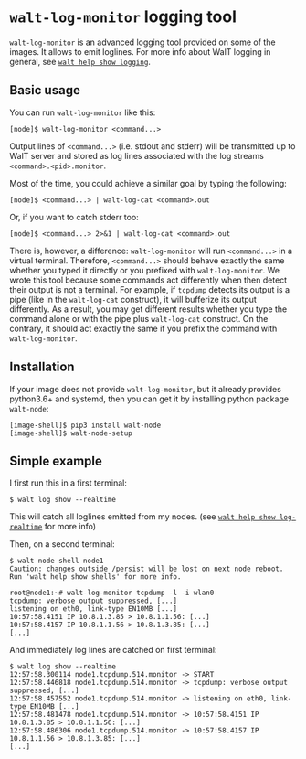 
# `walt-log-monitor` logging tool

`walt-log-monitor` is an advanced logging tool provided on some of the images. It allows to emit loglines. For more info about WalT logging in general, see [`walt help show logging`](logging.md).

## Basic usage

You can run `walt-log-monitor` like this:
```
[node]$ walt-log-monitor <command...>
```

Output lines of `<command...>` (i.e. stdout and stderr) will be transmitted up to WalT server and stored as log lines associated with the log streams `<command>.<pid>.monitor`.

Most of the time, you could achieve a similar goal by typing the following:
```
[node]$ <command...> | walt-log-cat <command>.out
```

Or, if you want to catch stderr too:
```
[node]$ <command...> 2>&1 | walt-log-cat <command>.out
```

There is, however, a difference: `walt-log-monitor` will run `<command...>` in a virtual terminal. Therefore, `<command...>` should behave exactly the same whether you typed it directly or you prefixed with `walt-log-monitor`.
We wrote this tool because some commands act differently when then detect their output is not a terminal. For example, if `tcpdump` detects its output is a pipe (like in the `walt-log-cat` construct), it will bufferize its output differently. As a result, you may get different results whether you type the command alone or with the pipe plus `walt-log-cat` construct. On the contrary, it should act exactly the same if you prefix the command with `walt-log-monitor`.

## Installation

If your image does not provide `walt-log-monitor`, but it already provides python3.6+ and systemd, then you can get it by installing python package `walt-node`:
```
[image-shell]$ pip3 install walt-node
[image-shell]$ walt-node-setup
```

## Simple example

I first run this in a first terminal:
```
$ walt log show --realtime

```

This will catch all loglines emitted from my nodes. (see [`walt help show log-realtime`](log-realtime.md) for more info)

Then, on a second terminal:
```
$ walt node shell node1
Caution: changes outside /persist will be lost on next node reboot.
Run 'walt help show shells' for more info.

root@node1:~# walt-log-monitor tcpdump -l -i wlan0
tcpdump: verbose output suppressed, [...]
listening on eth0, link-type EN10MB [...]
10:57:58.4151 IP 10.8.1.3.85 > 10.8.1.1.56: [...]
10:57:58.4157 IP 10.8.1.1.56 > 10.8.1.3.85: [...]
[...]
```

And immediately log lines are catched on first terminal:
```
$ walt log show --realtime
12:57:58.300114 node1.tcpdump.514.monitor -> START
12:57:58.446818 node1.tcpdump.514.monitor -> tcpdump: verbose output suppressed, [...]
12:57:58.457552 node1.tcpdump.514.monitor -> listening on eth0, link-type EN10MB [...]
12:57:58.481478 node1.tcpdump.514.monitor -> 10:57:58.4151 IP 10.8.1.3.85 > 10.8.1.1.56: [...]
12:57:58.486306 node1.tcpdump.514.monitor -> 10:57:58.4157 IP 10.8.1.1.56 > 10.8.1.3.85: [...]
[...]
```
